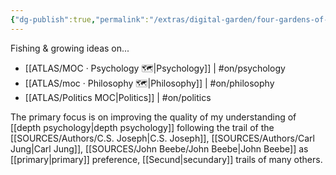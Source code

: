 ```yaml
---
{"dg-publish":true,"permalink":"/extras/digital-garden/four-gardens-of-mine/","tags":["gardenEntry"],"created":"2023-01-02T16:17:52.012+01:00","updated":"2023-04-07T19:05:05.328+02:00"}
---
```



Fishing & growing ideas on...
- [[ATLAS/MOC · Psychology 🗺️\|Psychology]] | #on/psychology 
- [[ATLAS/moc · Philosophy 🗺️\|Philosophy]]  | #on/philosophy
- [[ATLAS/Politics MOC\|Politics]] | #on/politics 

The primary focus is on improving the quality of my understanding of [[depth psychology\|depth psychology]] following the trail of the [[SOURCES/Authors/C.S. Joseph\|C.S. Joseph]], [[SOURCES/Authors/Carl Jung\|Carl Jung]], [[SOURCES/John Beebe/John Beebe\|John Beebe]] as [[primary\|primary]] preference, [[Secund\|secundary]] trails of many others. 
